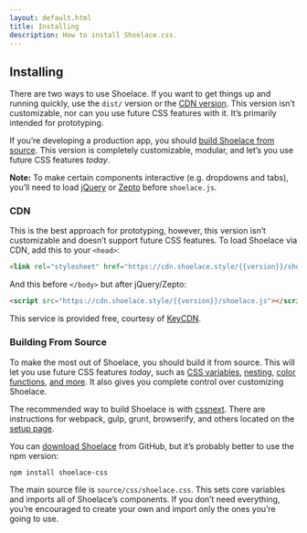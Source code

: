 ```yaml
---
layout: default.html
title: Installing
description: How to install Shoelace.css.
---
```


## Installing

There are two ways to use Shoelace. If you want to get things up and running quickly, use the `dist/` version or the [CDN version](#cdn). This version isn’t customizable, nor can you use future CSS features with it. It’s primarily intended for prototyping.

If you’re developing a production app, you should [build Shoelace from source](#building-from-source). This version is completely customizable, modular, and let’s you use future CSS features _today_.

**Note:** To make certain components interactive (e.g. dropdowns and tabs), you’ll need to load [jQuery](https://cdnjs.com/libraries/jquery/) or [Zepto](https://cdnjs.com/libraries/zepto/) before `shoelace.js`.

### CDN

This is the best approach for prototyping, however, this version isn’t customizable and doesn’t support future CSS features. To load Shoelace via CDN, add this to your `<head>`:

```html
<link rel="stylesheet" href="https://cdn.shoelace.style/{{version}}/shoelace.css">
```

And this before `</body>` but after jQuery/Zepto:

```html
<script src="https://cdn.shoelace.style/{{version}}/shoelace.js"></script>
```

This service is provided free, courtesy of [KeyCDN](https://keycdn.com/).

### Building From Source

To make the most out of Shoelace, you should build it from source. This will let you use future CSS features _today_, such as [CSS variables](https://www.w3.org/TR/css-variables/), [nesting](http://tabatkins.github.io/specs/css-nesting/), [color functions](https://drafts.csswg.org/css-color/#modifying-colors), [and more](http://cssnext.io/features/). It also gives you complete control over customizing Shoelace.

The recommended way to build Shoelace is with [cssnext](http://cssnext.io/). There are instructions for webpack, gulp, grunt, browserify, and others located on the [setup page](http://cssnext.io/setup/).

You can [download Shoelace](https://github.com/claviska/shoelace-css/releases) from GitHub, but it’s probably better to use the npm version:

```text
npm install shoelace-css
```

The main source file is `source/css/shoelace.css`. This sets core variables and imports all of Shoelace’s components. If you don’t need everything, you’re encouraged to create your own and import only the ones you’re going to use.
